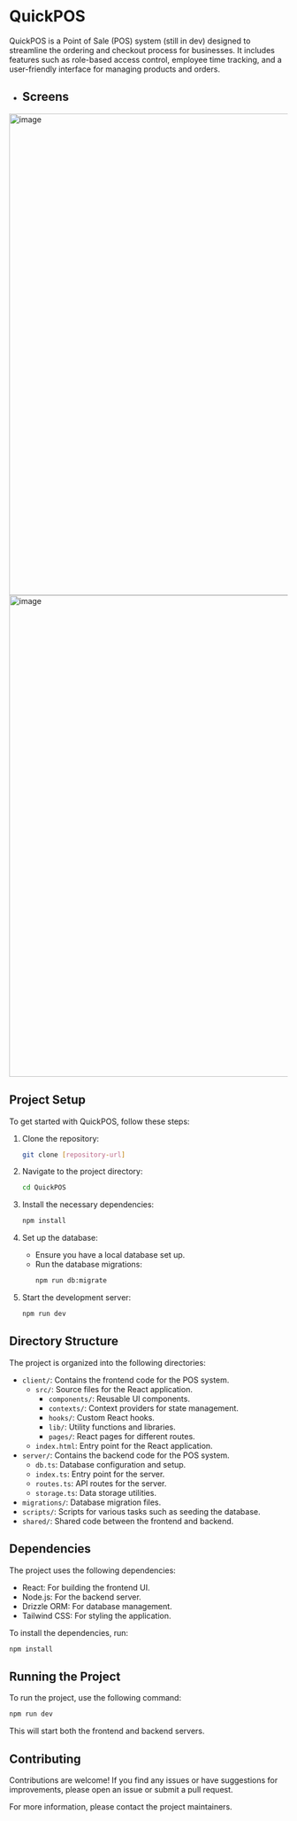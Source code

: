 # QuickPOS

QuickPOS is a Point of Sale (POS) system (still in dev) designed to streamline the ordering and checkout process for businesses. It includes features such as role-based access control, employee time tracking, and a user-friendly interface for managing products and orders.



- ## Screens
<img width="1218" height="870" alt="image" src="https://github.com/user-attachments/assets/630dc89e-a53b-487b-aa98-8604f84bc873" />


<img width="1218" height="870" alt="image" src="https://github.com/user-attachments/assets/badbed5f-601c-4c40-bb1f-11dc29ea0afd" />


## Project Setup

To get started with QuickPOS, follow these steps:

1. Clone the repository:
   ```bash
   git clone [repository-url]
   ```

2. Navigate to the project directory:
   ```bash
   cd QuickPOS
   ```

3. Install the necessary dependencies:
   ```bash
   npm install
   ```

4. Set up the database:
   - Ensure you have a local database set up.
   - Run the database migrations:
     ```bash
     npm run db:migrate
     ```

5. Start the development server:
   ```bash
   npm run dev
   ```

## Directory Structure

The project is organized into the following directories:

- `client/`: Contains the frontend code for the POS system.
  - `src/`: Source files for the React application.
    - `components/`: Reusable UI components.
    - `contexts/`: Context providers for state management.
    - `hooks/`: Custom React hooks.
    - `lib/`: Utility functions and libraries.
    - `pages/`: React pages for different routes.
  - `index.html`: Entry point for the React application.
- `server/`: Contains the backend code for the POS system.
  - `db.ts`: Database configuration and setup.
  - `index.ts`: Entry point for the server.
  - `routes.ts`: API routes for the server.
  - `storage.ts`: Data storage utilities.
- `migrations/`: Database migration files.
- `scripts/`: Scripts for various tasks such as seeding the database.
- `shared/`: Shared code between the frontend and backend.

## Dependencies

The project uses the following dependencies:

- React: For building the frontend UI.
- Node.js: For the backend server.
- Drizzle ORM: For database management.
- Tailwind CSS: For styling the application.

To install the dependencies, run:
```bash
npm install
```

## Running the Project

To run the project, use the following command:
```bash
npm run dev
```

This will start both the frontend and backend servers.

## Contributing

Contributions are welcome! If you find any issues or have suggestions for improvements, please open an issue or submit a pull request.

For more information, please contact the project maintainers.
